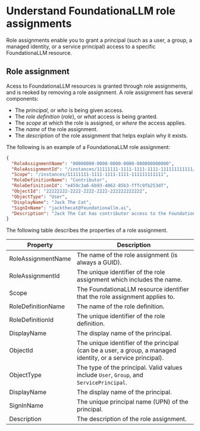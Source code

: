 # Understand FoundationaLLM role assignments

Role assignments enable you to grant a principal (such as a user, a group, a managed identity, or a service principal) access to a specific FoundationaLLM resource.

## Role assignment

Acess to FoundationaLLM resources is granted through role assignments, and is reoked by removing a role assignment. A role assignment has several components:

- The _principal_, or _who_ is being given access.
- The _role definition_ (_role_), or _what_ access is being granted.
- The _scope_ at which the role is assigned, or _where_ the access applies.
- The _name_ of the role assignment.
- The _description_ of the role assignment that helps explain why it exists.

The following is an example of a FoundationaLLM role assignment:

```json
{
  "RoleAssignmentName": "00000000-0000-0000-0000-000000000000",
  "RoleAssignmentId": "/instances/11111111-1111-1111-1111-111111111111/providers/FoundationaLLM.Authorization/roleAssignments/00000000-0000-0000-0000-000000000000",
  "Scope": "/instances/11111111-1111-1111-1111-111111111111",
  "RoleDefinitionName": "Contributor",
  "RoleDefinitionId": "e459c3a6-6b93-4062-85b3-fffc9fb253df",
  "ObjectId": "22222222-2222-2222-2222-222222222222",
  "ObjectType": "User",
  "DisplayName": "Jack The Cat",
  "SignInName": "jackthecat@foundationallm.ai",
  "Description": "Jack The Cat has contributor access to the FoundationaLLM instance."
}
```

The following table describes the properties of a role assignment.

Property | Description
--- | ---
RoleAssignmentName | The name of the role assignment (is always a GUID).
RoleAssignmentId | The unique identifier of the role assignment which includes the name.
Scope | The FoundationaLLM resource identifier that the role assignment applies to.
RoleDefinitionName | The name of the role definition.
RoleDefinitionId | The unique identifier of the role definition.
DisplayName | The display name of the principal.
ObjectId | The unique identifier of the principal (can be a user, a group, a managed identity, or a service principal).
ObjectType | The type of the principal. Valid values include `User`, `Group`, and `ServicePrincipal`.
DisplayName | The display name of the principal.
SignInName | The unique principal name (UPN) of the principal.
Description | The description of the role assignment.
